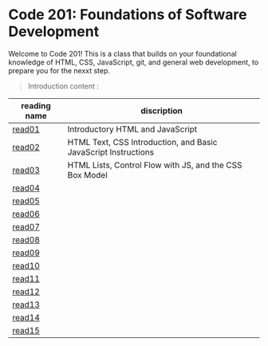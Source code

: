# Code 201: Foundations of Software Development

Welcome to Code 201! This is a class that builds on your foundational knowledge of HTML, CSS, JavaScript, git, and general web development, to prepare you for the nexxt step.

> Introduction content :

reading name | discription
-------------|------------
[read01](https://abu-nofal.github.io/Reading-notes-201/read01)|Introductory HTML and JavaScript  
[read02](https://abu-nofal.github.io/Reading-notes-201/read02)|HTML Text, CSS Introduction, and Basic JavaScript Instructions
[read03](https://abu-nofal.github.io/Reading-notes-201/read03)|HTML Lists, Control Flow with JS, and the CSS Box Model
[read04](https://abu-nofal.github.io/Reading-notes-201/)|
[read05](https://abu-nofal.github.io/Reading-notes-201/)|
[read06](https://abu-nofal.github.io/Reading-notes-201/)|
[read07](https://abu-nofal.github.io/Reading-notes-201/)|
[read08](https://abu-nofal.github.io/Reading-notes-201/)|
[read09](https://abu-nofal.github.io/Reading-notes-201/)|
[read10](https://abu-nofal.github.io/Reading-notes-201/)|
[read11](https://abu-nofal.github.io/Reading-notes-201/)|
[read12](https://abu-nofal.github.io/Reading-notes-201/)|
[read13](https://abu-nofal.github.io/Reading-notes-201/)|
[read14](https://abu-nofal.github.io/Reading-notes-201/)|
[read15](https://abu-nofal.github.io/Reading-notes-201/)|
